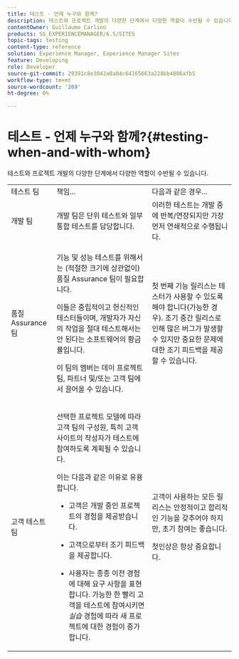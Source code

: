 ```yaml
---
title: 테스트 - 언제 누구와 함께?
description: 테스트와 프로젝트 개발의 다양한 단계에서 다양한 역할이 수반될 수 있습니다.
contentOwner: Guillaume Carlino
products: SG_EXPERIENCEMANAGER/6.5/SITES
topic-tags: testing
content-type: reference
solution: Experience Manager, Experience Manager Sites
feature: Developing
role: Developer
source-git-commit: 29391c8e3042a8a04c64165663a228bb4886afb5
workflow-type: tm+mt
source-wordcount: '269'
ht-degree: 0%

---
```


# 테스트 - 언제 누구와 함께?{#testing-when-and-with-whom}

테스트와 프로젝트 개발의 다양한 단계에서 다양한 역할이 수반될 수 있습니다.

<table>
 <tbody>
  <tr>
   <td>테스트 팀</td>
   <td>책임... </td>
   <td>다음과 같은 경우...</td>
  </tr>
  <tr>
   <td>개발 팀</td>
   <td>개발 팀은 단위 테스트와 일부 통합 테스트를 담당합니다.</td>
   <td>이러한 테스트는 개발 중에 반복/연장되지만 가장 먼저 연쇄적으로 수행됩니다.</td>
  </tr>
  <tr>
   <td>품질 Assurance 팀</td>
   <td><p>기능 및 성능 테스트를 위해서는 (적절한 크기에 상관없이) 품질 Assurance 팀이 필요합니다.</p> <p>이들은 중립적이고 헌신적인 테스터들이며, 개발자가 자신의 작업을 절대 테스트해서는 안 된다는 소프트웨어의 황금률입니다.</p> <p>이 팀의 멤버는 데이 프로젝트 팀, 파트너 및/또는 고객 팀에서 끌어올 수 있습니다.</p> </td>
   <td><p>첫 번째 기능 릴리스는 테스터가 사용할 수 있도록 해야 합니다(가능한 경우). 조기 중간 릴리스로 인해 많은 버그가 발생할 수 있지만 중요한 문제에 대한 조기 피드백을 제공할 수 있습니다.</p> </td>
  </tr>
  <tr>
   <td>고객 테스트 팀</td>
   <td><p>선택한 프로젝트 모델에 따라 고객 팀의 구성원, 특히 고객 사이트의 작성자가 테스트에 참여하도록 계획될 수 있습니다.</p> <p>이는 다음과 같은 이유로 유용합니다.</p>
    <ul>
     <li><p>고객은 개발 중인 프로젝트의 경험을 제공받습니다.</p> </li>
     <li><p>고객으로부터 조기 피드백을 제공합니다.</p> </li>
     <li><p>사용자는 종종 이전 경험에 대해 요구 사항을 표현합니다. 가능한 한 빨리 고객을 테스트에 참여시키면 <i>실습</i> 경험에 따라 새 프로젝트에 대한 경험이 증가합니다.</p> </li>
    </ul> </td>
   <td><p>고객이 사용하는 모든 릴리스는 안정적이고 합리적인 기능을 갖추어야 하지만, 초기 참여는 좋습니다.</p> <p>첫인상은 항상 중요합니다.</p> </td>
  </tr>
 </tbody>
</table>
